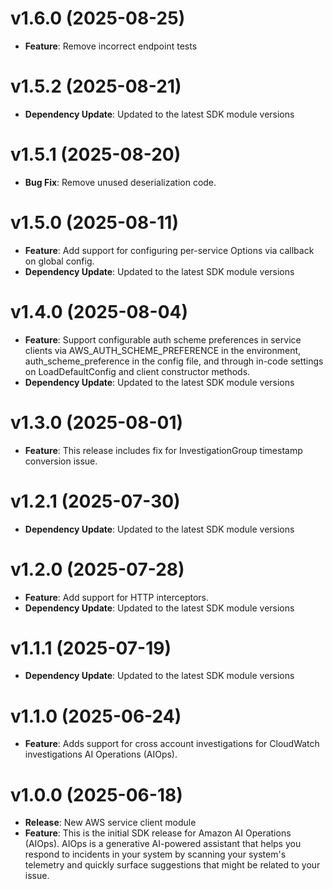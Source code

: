 # v1.6.0 (2025-08-25)

* **Feature**: Remove incorrect endpoint tests

# v1.5.2 (2025-08-21)

* **Dependency Update**: Updated to the latest SDK module versions

# v1.5.1 (2025-08-20)

* **Bug Fix**: Remove unused deserialization code.

# v1.5.0 (2025-08-11)

* **Feature**: Add support for configuring per-service Options via callback on global config.
* **Dependency Update**: Updated to the latest SDK module versions

# v1.4.0 (2025-08-04)

* **Feature**: Support configurable auth scheme preferences in service clients via AWS_AUTH_SCHEME_PREFERENCE in the environment, auth_scheme_preference in the config file, and through in-code settings on LoadDefaultConfig and client constructor methods.
* **Dependency Update**: Updated to the latest SDK module versions

# v1.3.0 (2025-08-01)

* **Feature**: This release includes fix for InvestigationGroup timestamp conversion issue.

# v1.2.1 (2025-07-30)

* **Dependency Update**: Updated to the latest SDK module versions

# v1.2.0 (2025-07-28)

* **Feature**: Add support for HTTP interceptors.
* **Dependency Update**: Updated to the latest SDK module versions

# v1.1.1 (2025-07-19)

* **Dependency Update**: Updated to the latest SDK module versions

# v1.1.0 (2025-06-24)

* **Feature**: Adds support for cross account investigations for CloudWatch investigations AI Operations (AIOps).

# v1.0.0 (2025-06-18)

* **Release**: New AWS service client module
* **Feature**: This is the initial SDK release for Amazon AI Operations (AIOps). AIOps is a generative AI-powered assistant that helps you respond to incidents in your system by scanning your system's telemetry and quickly surface suggestions that might be related to your issue.

